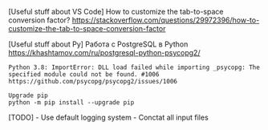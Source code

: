 [Useful stuff about VS Code]
	How to customize the tab-to-space conversion factor?
	https://stackoverflow.com/questions/29972396/how-to-customize-the-tab-to-space-conversion-factor


[Useful stuff about Py]
	Работа с PostgreSQL в Python
	https://khashtamov.com/ru/postgresql-python-psycopg2/

	Python 3.8: ImportError: DLL load failed while importing _psycopg: The specified module could not be found. #1006
	https://github.com/psycopg/psycopg2/issues/1006

	Upgrade pip
	python -m pip install --upgrade pip


[TODO]
	- Use default logging system
	- Conctat all input files